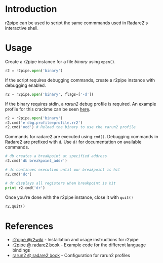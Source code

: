 # Introduction

r2pipe can be used to script the same commmands used in Radare2's interactive shell.

# Usage

Create a r2pipe instance for a file *binary* using `open()`.

```python
r2 = r2pipe.open('binary')
```

If the script requires debugging commands, create a r2pipe instance with debugging enabled.

```python
r2 = r2pipe.open('binary', flags=['-d'])
```

If the binary requires stdin, a *rarun2* debug profile is required. An example profile for this crackme can be seen [here](crackme0x02.rr2).

```python
r2 = r2pipe.open('binary')
r2.cmd('e dbg.profile=profile.rr2')
r2.cmd('ood') # Reload the binary to use the rarun2 profile
```

Commands for radare2 are executed using `cmd()`. Debugging commands in Radare2 are prefixed with `d`. Use `d?` for documentation on available commands.

```python
# db creates a breakpoint at specified address
r2.cmd('db breakpoint_addr')

# dc continues execution until our breakpoint is hit
r2.cmd('dc')

# dr displays all registers when breakpoint is hit
print r2.cmd('dr')
```

Once you're done with the r2pipe instance, close it with `quit()`

```python
r2.quit()
```

# References
* [r2pipe @r2wiki](https://r2wiki.readthedocs.io/en/latest/home/radare2-python-scripting/) - Installation and usage instructions for r2pipe
* [r2pipe @ radare2 book](https://radare.gitbooks.io/radare2book/content/scripting/r2pipe.html) - Example code for the different language bindings
* [rarun2 @ radare2 book](https://radare.gitbooks.io/radare2book/content/tools/rarun2/intro.html) - Configuration for rarun2 profiles
